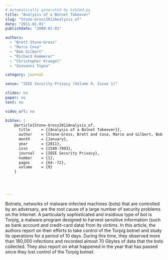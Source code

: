 ```yaml
---
# Automatically generated by bib2md.py
title: "Analysis of a Botnet Takeover"
slug: "Stone-Gross2011Analysis_of"
date: "2011-01-01"
publishdate: "2000-01-01"

authors:
  - "Brett Stone-Gross"
  - "Marco Cova"
  - "Bob Gilbert"
  - "Richard Kemmerer"
  - "Christopher Kruegel"
  - "Giovanni Vigna"

category: journal

venue: "IEEE Security Privacy (Volume 9, Issue 1)"

slides: no
paper: no
text: no

video_url: no

bibtex: |
    @article{Stone-Gross2011Analysis_of,
      title     = {{Analysis of a Botnet Takeover}},
      author    = {Stone-Gross, Brett and Cova, Marco and Gilbert, Bob and Kemmerer, Richard and Kruegel, Christopher and Vigna, Giovanni},
      month     = {January},
      year      = {2011},
      issn      = {1540-7993},
      journal   = {IEEE Security Privacy},
      number    = {1},
      pages     = {64--72},
      volume    = {9}
    }




---
```


Botnets, networks of malware-infected machines (bots) that are controlled by an adversary, are the root cause of a large number of security problems on the Internet. A particularly sophisticated and insidious type of bot is Torpig, a malware program designed to harvest sensitive information (such as bank account and credit-card data) from its victims. In this article, the authors report on their efforts to take control of the Torpig botnet and study its operations for a period of 10 days. During this time, they observed more than 180,000 infections and recorded almost 70 Gbytes of data that the bots collected. They also report on what happened in the year that has passed since they lost control of the Torpig botnet.